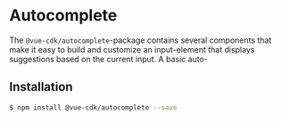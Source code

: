 # Autocomplete

The `@vue-cdk/autocomplete`-package contains several components that make it easy to build and customize an input-element that displays suggestions based on the current input. A basic auto-

## Installation
``` sh
$ npm install @vue-cdk/autocomplete --save
```


<Demo for="autocomplete/default" />
<Demo for="autocomplete/simple" />
